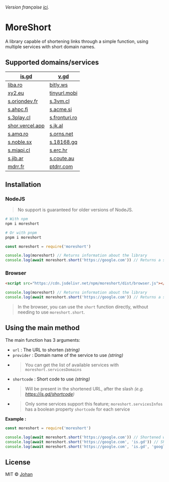###### Version française [ici](https://github.com/johan-perso/moreshort/blob/main/README.fr.md).

# MoreShort

A library capable of shortening links through a simple function, using multiple services with short domain names.


## Supported domains/services

| [is.gd](https://is.gd)                               | [v.gd](https://v.gd)                           |
|------------------------------------------------------|------------------------------------------------|
| [liba.ro](https://liba.ro)                           | [bitly.ws](https://bitly.ws)                   |
| [xy2.eu](https://xy2.eu)                             | [tinyurl.mobi](https://tinyurl.mobi)           |
| [s.oriondev.fr](https://github.com/oriionn/quecto)   | [s.3vm.cl](https://unshort.johanstick.fr)      |
| [s.ahpc.fi](https://unshort.johanstick.fr)           | [s.acme.si](https://unshort.johanstick.fr)     |
| [s.3play.cl](https://unshort.johanstick.fr)          | [s.fronturi.ro](https://unshort.johanstick.fr) |
| [shor.vercel.app](https://unshort.johanstick.fr)     | [s.jk.al](https://unshort.johanstick.fr)       |
| [s.amq.ro](https://unshort.johanstick.fr)            | [s.orns.net](https://unshort.johanstick.fr)    |
| [s.noble.sx](https://unshort.johanstick.fr)          | [s.18168.gq](https://unshort.johanstick.fr)    |
| [s.miapi.cl](https://unshort.johanstick.fr)          | [s.erc.hr](https://unshort.johanstick.fr)      |
| [s.jib.ar](https://unshort.johanstick.fr)            | [s.coute.au](https://unshort.johanstick.fr)    |
| [mdrr.fr](https://unshort.johanstick.fr)             | [ptdrr.com](https://unshort.johanstick.fr)     |


## Installation

### NodeJS

> No support is guaranteed for older versions of NodeJS.

```bash
# With npm
npm i moreshort

# Or with pnpm
pnpm i moreshort
```

```js
const moreshort = require('moreshort')

console.log(moreshort) // Returns information about the library
console.log(await moreshort.short('https://google.com')) // Returns a shortened link
```

### Browser

```html
<script src="https://cdn.jsdelivr.net/npm/moreshort/dist/browser.js"></script>
```

```js
console.log(moreshort) // Returns information about the library
console.log(await moreshort.short('https://google.com')) // Returns a shortened link
```

> In the browser, you can use the `short` function directly, without needing to use `moreshort.short`.


## Using the main method

The main function has 3 arguments:

* `url` : The URL to shorten *(string)*
* `provider` : Domain name of the service to use *(string)*
* > You can get the list of available services with `moreshort.servicesDomains`
* `shortcode` : Short code to use *(string)*
* > Will be present in the shortened URL, after the slash *(e.g. https://is.gd/shortcode)*
* > Only some services support this feature; `moreshort.servicesInfos` has a boolean property `shortcode` for each service

**Example :**

```js
const moreshort = require('moreshort')

console.log(await moreshort.short('https://google.com')) // Shortened with a random service
console.log(await moreshort.short('https://google.com', 'is.gd')) // Shortened with the is.gd service
console.log(await moreshort.short('https://google.com', 'is.gd', 'google')) // Shortened with the is.gd service and the short code "google"
```


## License

MIT © [Johan](https://johanstick.fr)